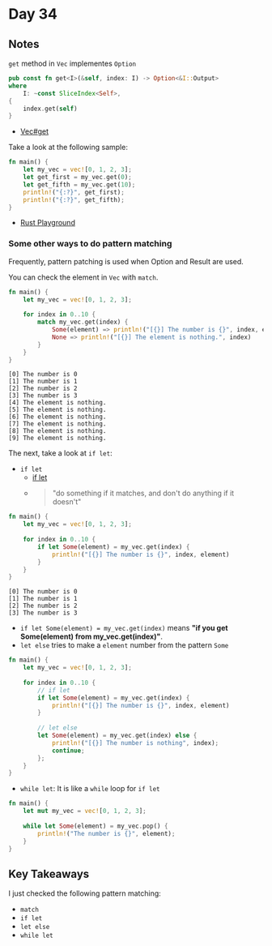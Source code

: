 # Day 34

## Notes

`get` method in `Vec` implementes `Option`

```rust
pub const fn get<I>(&self, index: I) -> Option<&I::Output>
where
    I: ~const SliceIndex<Self>,
{
    index.get(self)
}
```

- [Vec#get](https://doc.rust-lang.org/std/vec/struct.Vec.html#method.get)

Take a look at the following sample:

```rust
fn main() {
    let my_vec = vec![0, 1, 2, 3];
    let get_first = my_vec.get(0);
    let get_fifth = my_vec.get(10);
    println!("{:?}", get_first);
    println!("{:?}", get_fifth);
}
```

- [Rust Playground](https://play.rust-lang.org/?version=stable&mode=debug&edition=2021&gist=78019afa2b4555a3cd95a5b3a7f8e35a)

### Some other ways to do pattern matching

Frequently, pattern patching is used when Option and Result are used.

You can check the element in `Vec` with `match`.

```rust
fn main() {
    let my_vec = vec![0, 1, 2, 3];
    
    for index in 0..10 {
        match my_vec.get(index) {
            Some(element) => println!("[{}] The number is {}", index, element),
            None => println!("[{}] The element is nothing.", index)
        }
    }
}
```

```shell
[0] The number is 0
[1] The number is 1
[2] The number is 2
[3] The number is 3
[4] The element is nothing.
[5] The element is nothing.
[6] The element is nothing.
[7] The element is nothing.
[8] The element is nothing.
[9] The element is nothing.
```

The next, take a look at `if let`:

- `if let`
  - [if let](https://doc.rust-lang.org/rust-by-example/flow_control/if_let.html)
  - > "do something if it matches, and don't do anything if it doesn't"

```rust
fn main() {
    let my_vec = vec![0, 1, 2, 3];
    
    for index in 0..10 {
        if let Some(element) = my_vec.get(index) {
            println!("[{}] The number is {}", index, element)
        }
    }
}
```

```shell
[0] The number is 0
[1] The number is 1
[2] The number is 2
[3] The number is 3
```

- `if let Some(element) = my_vec.get(index)` means **"if you get Some(element) from my_vec.get(index)"**.
- `let else` tries to make a `element` number from the pattern `Some`

```rust
fn main() {
    let my_vec = vec![0, 1, 2, 3];
    
    for index in 0..10 {
        // if let
        if let Some(element) = my_vec.get(index) {
            println!("[{}] The number is {}", index, element)
        }
        
        // let else
        let Some(element) = my_vec.get(index) else {
            println!("[{}] The number is nothing", index);
            continue;
        };
    }
}
```

- `while let`: It is like a `while` loop for `if let`

```rust
fn main() {
    let mut my_vec = vec![0, 1, 2, 3];
    
    while let Some(element) = my_vec.pop() {
        println!("The number is {}", element);
    }
}
```

## Key Takeaways

I just checked the following pattern matching:

- `match`
- `if let`
- `let else`
- `while let`

